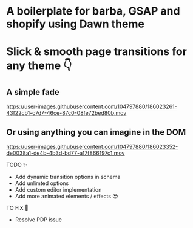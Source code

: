 # A boilerplate for barba, GSAP and shopify using Dawn theme

# Slick & smooth page transitions for any theme :point_down: 


## A simple fade

https://user-images.githubusercontent.com/104797880/186023261-43f22cb1-c7d7-46ce-87c0-08fe72bed80b.mov

## Or using anything you can imagine in the DOM

https://user-images.githubusercontent.com/104797880/186023352-de0038a1-de4b-4b3d-bd77-a17f866197c1.mov


TODO :sparkles:
- Add dynamic transition options in schema
- Add unlimted options
- Add custom editor implementation
- Add more animated elements / effects :heart_eyes: 

TO FIX :bug:
- Resolve PDP issue

